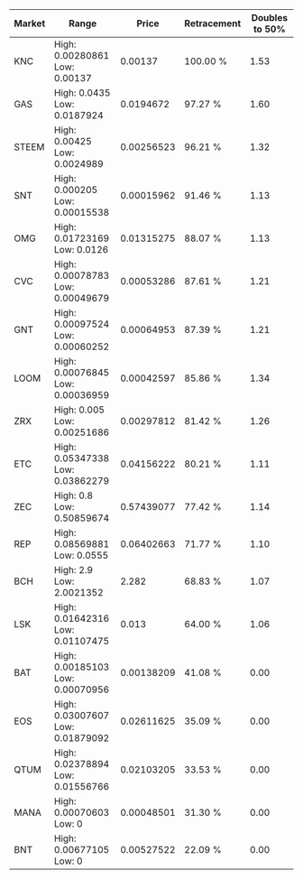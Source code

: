 | Market | Range | Price| Retracement | Doubles to 50% |
| --- | --- | --- | --- | --- |
| KNC | High: 0.00280861<br />Low: 0.00137 | 0.00137 | 100.00 % | 1.53 |
| GAS | High: 0.0435<br />Low: 0.0187924 | 0.0194672 | 97.27 % | 1.60 |
| STEEM | High: 0.00425<br />Low: 0.0024989 | 0.00256523 | 96.21 % | 1.32 |
| SNT | High: 0.000205<br />Low: 0.00015538 | 0.00015962 | 91.46 % | 1.13 |
| OMG | High: 0.01723169<br />Low: 0.0126 | 0.01315275 | 88.07 % | 1.13 |
| CVC | High: 0.00078783<br />Low: 0.00049679 | 0.00053286 | 87.61 % | 1.21 |
| GNT | High: 0.00097524<br />Low: 0.00060252 | 0.00064953 | 87.39 % | 1.21 |
| LOOM | High: 0.00076845<br />Low: 0.00036959 | 0.00042597 | 85.86 % | 1.34 |
| ZRX | High: 0.005<br />Low: 0.00251686 | 0.00297812 | 81.42 % | 1.26 |
| ETC | High: 0.05347338<br />Low: 0.03862279 | 0.04156222 | 80.21 % | 1.11 |
| ZEC | High: 0.8<br />Low: 0.50859674 | 0.57439077 | 77.42 % | 1.14 |
| REP | High: 0.08569881<br />Low: 0.0555 | 0.06402663 | 71.77 % | 1.10 |
| BCH | High: 2.9<br />Low: 2.0021352 | 2.282 | 68.83 % | 1.07 |
| LSK | High: 0.01642316<br />Low: 0.01107475 | 0.013 | 64.00 % | 1.06 |
| BAT | High: 0.00185103<br />Low: 0.00070956 | 0.00138209 | 41.08 % | 0.00 |
| EOS | High: 0.03007607<br />Low: 0.01879092 | 0.02611625 | 35.09 % | 0.00 |
| QTUM | High: 0.02378894<br />Low: 0.01556766 | 0.02103205 | 33.53 % | 0.00 |
| MANA | High: 0.00070603<br />Low: 0 | 0.00048501 | 31.30 % | 0.00 |
| BNT | High: 0.00677105<br />Low: 0 | 0.00527522 | 22.09 % | 0.00 |
